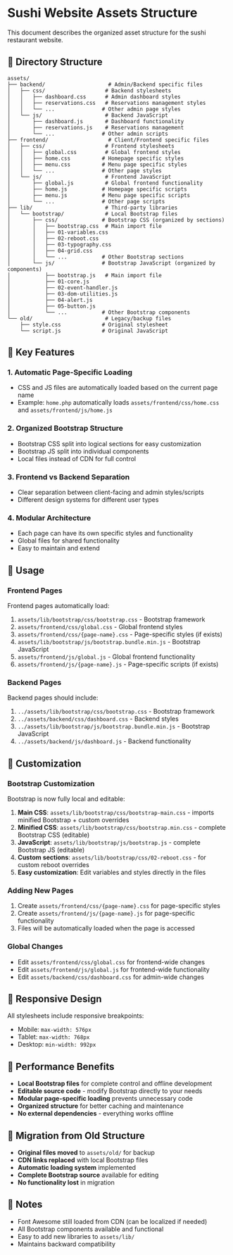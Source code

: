 # Sushi Website Assets Structure

This document describes the organized asset structure for the sushi restaurant website.

## 📁 Directory Structure

```
assets/
├── backend/                    # Admin/Backend specific files
│   ├── css/                   # Backend stylesheets
│   │   ├── dashboard.css      # Admin dashboard styles
│   │   ├── reservations.css   # Reservations management styles
│   │   └── ...               # Other admin page styles
│   └── js/                    # Backend JavaScript
│       ├── dashboard.js       # Dashboard functionality
│       ├── reservations.js    # Reservations management
│       └── ...               # Other admin scripts
├── frontend/                   # Client/Frontend specific files
│   ├── css/                   # Frontend stylesheets
│   │   ├── global.css         # Global frontend styles
│   │   ├── home.css          # Homepage specific styles
│   │   ├── menu.css          # Menu page specific styles
│   │   └── ...               # Other page styles
│   └── js/                    # Frontend JavaScript
│       ├── global.js          # Global frontend functionality
│       ├── home.js           # Homepage specific scripts
│       ├── menu.js           # Menu page specific scripts
│       └── ...               # Other page scripts
├── lib/                       # Third-party libraries
│   └── bootstrap/             # Local Bootstrap files
│       ├── css/              # Bootstrap CSS (organized by sections)
│       │   ├── bootstrap.css  # Main import file
│       │   ├── 01-variables.css
│       │   ├── 02-reboot.css
│       │   ├── 03-typography.css
│       │   ├── 04-grid.css
│       │   └── ...           # Other Bootstrap sections
│       └── js/               # Bootstrap JavaScript (organized by components)
│           ├── bootstrap.js   # Main import file
│           ├── 01-core.js
│           ├── 02-event-handler.js
│           ├── 03-dom-utilities.js
│           ├── 04-alert.js
│           ├── 05-button.js
│           └── ...           # Other Bootstrap components
└── old/                       # Legacy/backup files
    ├── style.css             # Original stylesheet
    └── script.js             # Original JavaScript
```

## 🎯 Key Features

### 1. **Automatic Page-Specific Loading**
- CSS and JS files are automatically loaded based on the current page name
- Example: `home.php` automatically loads `assets/frontend/css/home.css` and `assets/frontend/js/home.js`

### 2. **Organized Bootstrap Structure**
- Bootstrap CSS split into logical sections for easy customization
- Bootstrap JS split into individual components
- Local files instead of CDN for full control

### 3. **Frontend vs Backend Separation**
- Clear separation between client-facing and admin styles/scripts
- Different design systems for different user types

### 4. **Modular Architecture**
- Each page can have its own specific styles and functionality
- Global files for shared functionality
- Easy to maintain and extend

## 🔧 Usage

### Frontend Pages
Frontend pages automatically load:
1. `assets/lib/bootstrap/css/bootstrap.css` - Bootstrap framework
2. `assets/frontend/css/global.css` - Global frontend styles
3. `assets/frontend/css/{page-name}.css` - Page-specific styles (if exists)
4. `assets/lib/bootstrap/js/bootstrap.bundle.min.js` - Bootstrap JavaScript
5. `assets/frontend/js/global.js` - Global frontend functionality
6. `assets/frontend/js/{page-name}.js` - Page-specific scripts (if exists)

### Backend Pages
Backend pages should include:
1. `../assets/lib/bootstrap/css/bootstrap.css` - Bootstrap framework
2. `../assets/backend/css/dashboard.css` - Backend styles
3. `../assets/lib/bootstrap/js/bootstrap.bundle.min.js` - Bootstrap JavaScript
4. `../assets/backend/js/dashboard.js` - Backend functionality

## 🎨 Customization

### Bootstrap Customization
Bootstrap is now fully local and editable:
1. **Main CSS**: `assets/lib/bootstrap/css/bootstrap-main.css` - imports minified Bootstrap + custom overrides
2. **Minified CSS**: `assets/lib/bootstrap/css/bootstrap.min.css` - complete Bootstrap CSS (editable)
3. **JavaScript**: `assets/lib/bootstrap/js/bootstrap.js` - complete Bootstrap JS (editable)
4. **Custom sections**: `assets/lib/bootstrap/css/02-reboot.css` - for custom reboot overrides
5. **Easy customization**: Edit variables and styles directly in the files

### Adding New Pages
1. Create `assets/frontend/css/{page-name}.css` for page-specific styles
2. Create `assets/frontend/js/{page-name}.js` for page-specific functionality
3. Files will be automatically loaded when the page is accessed

### Global Changes
- Edit `assets/frontend/css/global.css` for frontend-wide changes
- Edit `assets/frontend/js/global.js` for frontend-wide functionality
- Edit `assets/backend/css/dashboard.css` for admin-wide changes

## 📱 Responsive Design
All stylesheets include responsive breakpoints:
- Mobile: `max-width: 576px`
- Tablet: `max-width: 768px`
- Desktop: `min-width: 992px`

## 🚀 Performance Benefits
- **Local Bootstrap files** for complete control and offline development
- **Editable source code** - modify Bootstrap directly to your needs
- **Modular page-specific loading** prevents unnecessary code
- **Organized structure** for better caching and maintenance
- **No external dependencies** - everything works offline

## 🔄 Migration from Old Structure
- **Original files moved** to `assets/old/` for backup
- **CDN links replaced** with local Bootstrap files
- **Automatic loading system** implemented
- **Complete Bootstrap source** available for editing
- **No functionality lost** in migration

## 📝 Notes
- Font Awesome still loaded from CDN (can be localized if needed)
- All Bootstrap components available and functional
- Easy to add new libraries to `assets/lib/`
- Maintains backward compatibility

